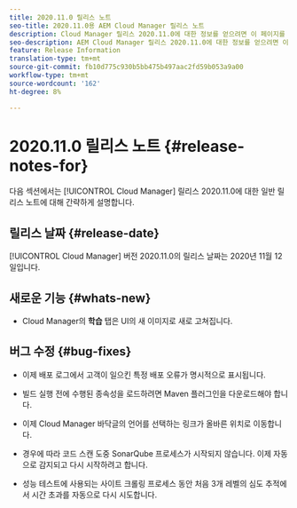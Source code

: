 ```yaml
---
title: 2020.11.0 릴리스 노트
seo-title: 2020.11.0용 AEM Cloud Manager 릴리스 노트
description: Cloud Manager 릴리스 2020.11.0에 대한 정보를 얻으려면 이 페이지를 따르십시오.
seo-description: AEM Cloud Manager 릴리스 2020.11.0에 대한 정보를 얻으려면 이 페이지를 따르십시오.
feature: Release Information
translation-type: tm+mt
source-git-commit: fb10d775c930b5bb475b497aac2fd59b053a9a00
workflow-type: tm+mt
source-wordcount: '162'
ht-degree: 8%

---
```


# 2020.11.0 릴리스 노트 {#release-notes-for}

다음 섹션에서는 [!UICONTROL Cloud Manager] 릴리스 2020.11.0에 대한 일반 릴리스 노트에 대해 간략하게 설명합니다.

## 릴리스 날짜 {#release-date}

[!UICONTROL Cloud Manager] 버전 2020.11.0의 릴리스 날짜는 2020년 11월 12일입니다.

## 새로운 기능 {#whats-new}

* Cloud Manager의 **학습** 탭은 UI의 새 이미지로 새로 고쳐집니다.

## 버그 수정 {#bug-fixes}

* 이제 배포 로그에서 고객이 일으킨 특정 배포 오류가 명시적으로 표시됩니다.

* 빌드 실행 전에 수행된 종속성을 로드하려면 Maven 플러그인을 다운로드해야 합니다.

* 이제 Cloud Manager 바닥글의 언어를 선택하는 링크가 올바른 위치로 이동합니다.

* 경우에 따라 코드 스캔 도중 SonarQube 프로세스가 시작되지 않습니다. 이제 자동으로 감지되고 다시 시작하려고 합니다.

* 성능 테스트에 사용되는 사이트 크롤링 프로세스 동안 처음 3개 레벨의 심도 추적에서 시간 초과를 자동으로 다시 시도합니다.